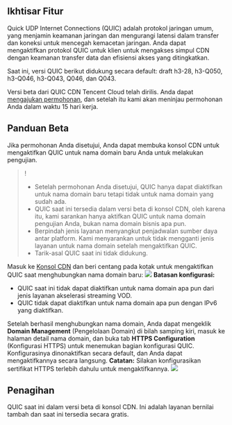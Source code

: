 ## Ikhtisar Fitur

Quick UDP Internet Connections (QUIC) adalah protokol jaringan umum, yang menjamin keamanan jaringan dan mengurangi latensi dalam transfer dan koneksi untuk mencegah kemacetan jaringan. Anda dapat mengaktifkan protokol QUIC untuk klien untuk mengakses simpul CDN dengan keamanan transfer data dan efisiensi akses yang ditingkatkan.

Saat ini, versi QUIC berikut didukung secara default: draft h3-28, h3-Q050, h3-Q046, h3-Q043, Q046, dan Q043.

Versi beta dari QUIC CDN Tencent Cloud telah dirilis. Anda dapat [mengajukan permohonan](https://intl.cloud.tencent.com/apply/p/g0lwu71z0i7), dan setelah itu kami akan meninjau permohonan Anda dalam waktu 15 hari kerja.



## Panduan Beta

Jika permohonan Anda disetujui, Anda dapat membuka konsol CDN untuk mengaktifkan QUIC untuk nama domain baru Anda untuk melakukan pengujian.
>!
>- Setelah permohonan Anda disetujui, QUIC hanya dapat diaktifkan untuk nama domain baru tetapi tidak untuk nama domain yang sudah ada.
>- QUIC saat ini tersedia dalam versi beta di konsol CDN, oleh karena itu, kami sarankan hanya aktifkan QUIC untuk nama domain pengujian Anda, bukan nama domain bisnis apa pun.
>- Berpindah jenis layanan menyangkut penjadwalan sumber daya antar platform. Kami menyarankan untuk tidak mengganti jenis layanan untuk nama domain setelah mengaktifkan QUIC.
>- Tarik-asal QUIC saat ini tidak didukung.


Masuk ke [Konsol CDN](https://console.cloud.tencent.com/cdn) dan beri centang pada kotak untuk mengaktifkan QUIC saat menghubungkan nama domain baru:
![](https://main.qcloudimg.com/raw/2098308cd8a8c1a0321c0164646b7700.png)
**Batasan konfigurasi:**

- QUIC saat ini tidak dapat diaktifkan untuk nama domain apa pun dari jenis layanan akselerasi streaming VOD.
- QUIC tidak dapat diaktifkan untuk nama domain apa pun dengan IPv6 yang diaktifkan.


Setelah berhasil menghubungkan nama domain, Anda dapat mengeklik **Domain Management** (Pengelolaan Domain) di bilah samping kiri, masuk ke halaman detail nama domain, dan buka tab **HTTPS Configuration** (Konfigurasi HTTPS) untuk menemukan bagian konfigurasi QUIC. Konfigurasinya dinonaktifkan secara default, dan Anda dapat mengaktifkannya secara langsung.
**Catatan:** Silakan konfigurasikan sertifikat HTTPS terlebih dahulu untuk mengaktifkannya.
![](https://main.qcloudimg.com/raw/e697e32b39948d56610285c80043f1de.png)



## Penagihan

QUIC saat ini dalam versi beta di konsol CDN. Ini adalah layanan bernilai tambah dan saat ini tersedia secara gratis.

